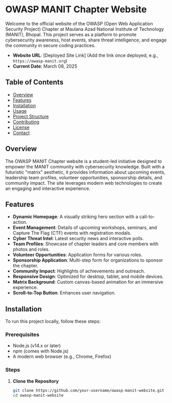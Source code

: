 # OWASP MANIT Chapter Website

Welcome to the official website of the OWASP (Open Web Application Security Project) Chapter at Maulana Azad National Institute of Technology (MANIT), Bhopal. This project serves as a platform to promote cybersecurity awareness, host events, share threat intelligence, and engage the community in secure coding practices.

- **Website URL**: [Deployed Site Link] (Add the link once deployed, e.g., `https://owasp-manit.org`)
- **Current Date**: March 08, 2025

## Table of Contents
- [Overview](#overview)
- [Features](#features)
- [Installation](#installation)
- [Usage](#usage)
- [Project Structure](#project-structure)
- [Contributing](#contributing)
- [License](#license)
- [Contact](#contact)

## Overview
The OWASP MANIT Chapter website is a student-led initiative designed to empower the MANIT community with cybersecurity knowledge. Built with a futuristic "matrix" aesthetic, it provides information about upcoming events, leadership team profiles, volunteer opportunities, sponsorship details, and community impact. The site leverages modern web technologies to create an engaging and interactive experience.

## Features
- **Dynamic Homepage**: A visually striking hero section with a call-to-action.
- **Event Management**: Details of upcoming workshops, seminars, and Capture The Flag (CTF) events with registration modals.
- **Cyber Threat Intel**: Latest security news and interactive polls.
- **Team Profiles**: Showcase of chapter leaders and core members with photos and roles.
- **Volunteer Opportunities**: Application forms for various roles.
- **Sponsorship Application**: Multi-step form for organizations to sponsor the chapter.
- **Community Impact**: Highlights of achievements and outreach.
- **Responsive Design**: Optimized for desktop, tablet, and mobile devices.
- **Matrix Background**: Custom canvas-based animation for an immersive experience.
- **Scroll-to-Top Button**: Enhances user navigation.

## Installation
To run this project locally, follow these steps:

### Prerequisites
- Node.js (v14.x or later)
- npm (comes with Node.js)
- A modern web browser (e.g., Chrome, Firefox)

### Steps
1. **Clone the Repository**
   ```bash
   git clone https://github.com/your-username/owasp-manit-website.git
   cd owasp-manit-website

